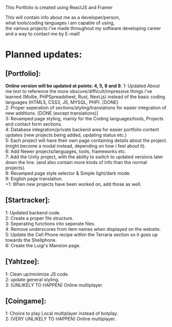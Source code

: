 This Portfolio is created using ReactJS and Framer

This will contain info about me as a developer/person, <br>
what tools/coding languages i am capable of using, <br>
the various projects i've made throughout my software developing career <br>
and a way to contact me by E-mail!

# Planned updates:
## [Portfolio]:
<b>Online version will be updated at points: 4, 5, 8 and 9.</b>
1: Updated About me text to reference the more obscure/difficult/impressive things i've learned (Mollie, PHPSpreadsheet, Rust, Next.js) instead of the basic coding languages (HTML5, CSS3, JS, MYSQL, PHP). [DONE]<br>
2: Proper seperation of sections/styling/translations for easier integration of new additions. [DONE (except translations)]<br>
3: Revamped page styling, mainly for the Coding languages/tools, Projects and contact form sections. <br>
4: Database integration/private backend area for easier portfolio content updates (new projects being added, updating status etc.) <br>
5: Each project will have their own page containing details about the project. (might become a modal instead, depending on how i feel about it). <br>
6: Add Newer projects/languages, tools, frameworks etc. <br>
7: Add the Unity project, with the ability to switch to updated versions later down the line. (and also contain more kinds of info than the normal projects). <br>
8: Revamped page style selector & Simple light/dark mode. <br>
9: English page translation. <br>
+1: When new projects have been worked on, add those as well.

## [Startracker]:
1: Updated backend code. <br>
2: Create a proper file structure. <br>
3: Seperating functions into seperate files. <br>
4: Remove underscores from item names when displayed on the website. <br>
5: Update the Cell Phone recipe within the Terraria section so it goes up towards the Shellphone. <br>
6: Create the Luigi's Mansion page.

## [Yahtzee]:
1: Clean up/minimize JS code. <br>
2: update general styling. <br>
3: (UNLIKELY TO HAPPEN) Online multiplayer.

## [Coingame]:
1: Choice to play Local multiplayer instead of botplay. <br>
2: (VERY UNLIKELY TO HAPPEN) Online multiplayer.
